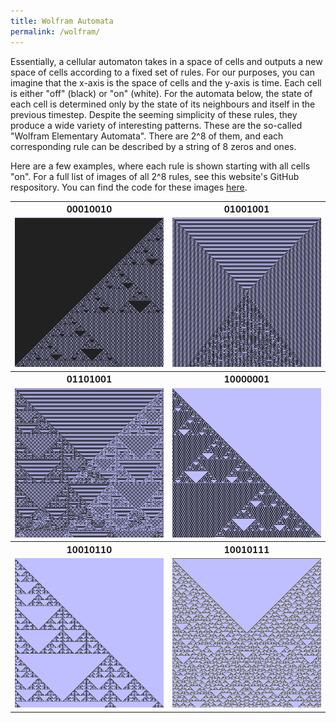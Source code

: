 ```yaml
---
title: Wolfram Automata
permalink: /wolfram/
---
```


Essentially, a cellular automaton takes in a space of cells and outputs a new space of cells according to a fixed set of rules. 
For our purposes, you can imagine that the x-axis is the space of cells and the y-axis is time. 
Each cell is either "off" (black) or "on" (white). For the automata below, the state of each cell is determined only by the state of its neighbours and itself in the previous timestep.
Despite the seeming simplicity of these rules, they produce a wide variety of interesting patterns.
These are the so-called "Wolfram Elementary Automata". There are 2^8 of them, and each corresponding rule can be described by a string of 8 zeros and ones. 
<p>
Here are a few examples, where each rule is shown starting with all cells "on".
For a full list of images of all 2^8 rules, see this website's GitHub respository.  You can find the code for these images <a href = "https://github.com/ibeach/ibeach.github.io/tree/master/code/wolfram">here</a>.

<table margins="2px">
	<tr>
		<th>00010010</th>
		<th>01001001</th>
	</tr>
	<tr>
		<td><img src="\images\wolfram\for_display\00010010.png"></td>
		<td><img src="\images\wolfram\for_display\01001001.png"></td>
	</tr>
	<tr>
		<th>01101001</th>
		<th>10000001</th>
	</tr>
	<tr>
		<td><img src="\images\wolfram\for_display\01101001.png"></td>
		<td><img src="\images\wolfram\for_display\10000001.png"></td>
	</tr>
	<tr>
		<th>10010110</th>
		<th>10010111</th>
	</tr>
	<tr>
		<td><img src="\images\wolfram\for_display\10010110.png"></td>
		<td><img src="\images\wolfram\for_display\10010111.png"></td>
	</tr>
</table>
